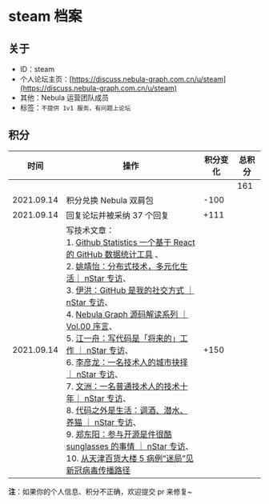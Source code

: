 # steam 档案

## 关于

- ID：steam
- 个人论坛主页：[https://discuss.nebula-graph.com.cn/u/steam](https://discuss.nebula-graph.com.cn/u/steam)
- 其他：Nebula 运营团队成员
- 标签：`不提供 1v1 服务，有问题上论坛`

## 积分

| 时间 | 操作 | 积分变化 | 总积分  |
| --- | --- | --- | --- |
|  |  |  | 161 |
| 2021.09.14 | 积分兑换 Nebula 双肩包 | -100 |  |
| 2021.09.14 | 回复论坛并被采纳 37 个回复 | +111 |  |
| 2021.09.14 | 写技术文章：<br>1. [Github Statistics 一个基于 React 的 GitHub 数据统计工具](https://discuss.nebula-graph.com.cn/t/topic/700)​ 、<br>2. [姚靖怡：分布式技术，多元化生活｜ nStar 专访](https://discuss.nebula-graph.com.cn/t/topic/4479)、<br>3. [伊洪：GitHub 是我的社交方式 ｜ nStar 专访](https://discuss.nebula-graph.com.cn/t/topic/4596)、<br>4. [Nebula Graph 源码解读系列 ｜ Vol.00 序言](https://discuss.nebula-graph.com.cn/t/topic/4955)、<br>5. [江一舟：写代码是「将来的」工作 ｜ nStar 专访](https://discuss.nebula-graph.com.cn/t/topic/4954)、<br>6. [李彦龙：一名技术人的城市抉择 ｜ nStar 专访](https://discuss.nebula-graph.com.cn/t/topic/4953)、<br>7. [文洲：一名普通技术人的技术十年｜ nStar 专访](https://discuss.nebula-graph.com.cn/t/topic/4934)、<br>8. [代码之外是生活：调酒、潜水、养猫 ｜ nStar 专访](https://discuss.nebula-graph.com.cn/t/topic/5149)、<br>9. [郑东阳：参与开源是件很酷 sunglasses 的事情 ｜ nStar 专访](https://discuss.nebula-graph.com.cn/t/topic/5656)、<br>10. [从天津百货大楼 5 病例“迷局”见新冠病毒传播路径](https://nebula-graph.com.cn/posts/detect-corona-virus-spreading-with-graph-database/)​| +150 |  |


**注**：如果你的个人信息、积分不正确，欢迎提交 pr 来修复~
